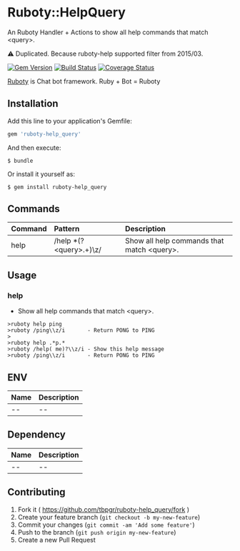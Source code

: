 # Ruboty::HelpQuery

An Ruboty Handler + Actions to show all help commands that match &lt;query&gt;.

:warning: Duplicated. Because ruboty-help supported filter from 2015/03.

[![Gem Version](https://badge.fury.io/rb/ruboty-help_query.svg)](http://badge.fury.io/rb/ruboty-help_query)
[![Build Status](https://travis-ci.org/tbpgr/ruboty-help_query.png?branch=master)](https://travis-ci.org/tbpgr/ruboty-help_query)
[![Coverage Status](https://coveralls.io/repos/tbpgr/ruboty-help_query/badge.png)](https://coveralls.io/r/tbpgr/ruboty-help_query)

[Ruboty](https://github.com/r7kamura/ruboty) is Chat bot framework. Ruby + Bot = Ruboty

## Installation

Add this line to your application's Gemfile:

```ruby
gem 'ruboty-help_query'
```

And then execute:

    $ bundle

Or install it yourself as:

    $ gem install ruboty-help_query


## Commands

|Command|Pattern|Description|
|:--|:--|:--|
|help|/help *(?&lt;query&gt;.+)\z/|Show all help commands that match &lt;query&gt;.|

## Usage
### help
* Show all help commands that match &lt;query&gt;.

~~~
>ruboty help ping
>ruboty /ping\\z/i       - Return PONG to PING
>
>ruboty help .*p.*
>ruboty /help( me)?\\z/i - Show this help message
>ruboty /ping\\z/i       - Return PONG to PING
~~~

## ENV

|Name|Description|
|:--|:--|
|--|--|

## Dependency

|Name|Description|
|:--|:--|
|--|--|

## Contributing

1. Fork it ( https://github.com/tbpgr/ruboty-help_query/fork )
2. Create your feature branch (`git checkout -b my-new-feature`)
3. Commit your changes (`git commit -am 'Add some feature'`)
4. Push to the branch (`git push origin my-new-feature`)
5. Create a new Pull Request
